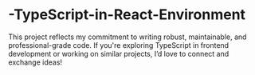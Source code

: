 # -TypeScript-in-React-Environment
This project reflects my commitment to writing robust, maintainable, and professional-grade code. If you're exploring TypeScript in frontend development or working on similar projects, I’d love to connect and exchange ideas!
